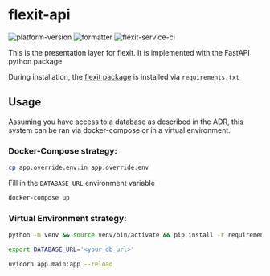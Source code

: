 # flexit-api

![platform-version](https://img.shields.io/badge/python-3.10.2-1666a9)
![formatter](https://img.shields.io/badge/formatter-Black-000000)
![flexit-service-ci](https://github.com/aloutfi/flexit/actions/workflows/flexit-ci.yml/badge.svg)


This is the presentation layer for flexit. It is implemented with the FastAPI python package.


During installation, the [flexit package](https://github.com/aloutfi/flexit) is installed via `requirements.txt`
## Usage
Assuming you have access to a database as described in the ADR, this system can be ran via docker-compose or in a virtual environment.

### Docker-Compose strategy:
```bash
cp app.override.env.in app.override.env
```
Fill in the `DATABASE_URL` environment variable

```bash
docker-compose up
```


### Virtual Environment strategy:
```bash
python -m venv && source venv/bin/activate && pip install -r requirements.txt

export DATABASE_URL='<your_db_url>'

uvicorn app.main:app --reload
```
